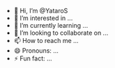 - 👋 Hi, I’m @YataroS
- 👀 I’m interested in ...
- 🌱 I’m currently learning ...
- 💞️ I’m looking to collaborate on ...
- 📫 How to reach me ...
- 😄 Pronouns: ...
- ⚡ Fun fact: ...

<!---
YataroS/YataroS is a ✨ special ✨ repository because its `README.md` (this file) appears on your GitHub profile.
You can click the Preview link to take a look at your changes.
--->
